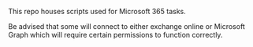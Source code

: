 This repo houses scripts used for Microsoft 365 tasks. 

Be advised that some will connect to either exchange online or Microsoft Graph which will require certain permissions to function correctly.
